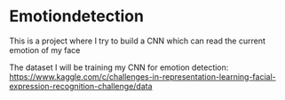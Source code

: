 # Emotiondetection
This is a project where I try to build a CNN which can read the current emotion of my face

The dataset I will be training my CNN for emotion detection: 
https://www.kaggle.com/c/challenges-in-representation-learning-facial-expression-recognition-challenge/data
